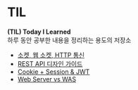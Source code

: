 # TIL
<b>(TIL) Today I Learned</b>\
하루 동안 공부한 내용을 정리하는 용도의 저장소

- [소켓, 웹 소켓, HTTP 통신](https://shade-sled-bf2.notion.site/HTTP-3ffbdb86d3be4f23ba6248dc975856c0)
- [REST API 디자인 가이드](https://shade-sled-bf2.notion.site/REST-API-5cbcfb59185547649733f7a56623a160)
- [Cookie + Session & JWT](https://shade-sled-bf2.notion.site/Cookie-Session-40195d422a0142a48e4a86eed9cf12a8)
- [Web Server vs WAS](https://shade-sled-bf2.notion.site/Web-Server-vs-WAS-0e41d262ec6240699751e78f169f39a4)
